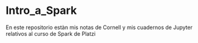 # Intro_a_Spark
En este repositorio estàn mis notas de Cornell y mis cuadernos de Jupyter relativos al curso de Spark de Platzi
